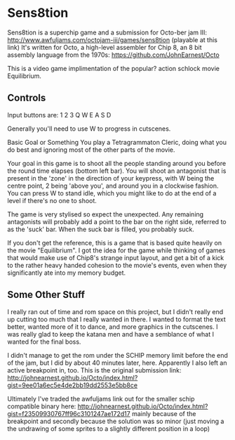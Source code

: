 # Sens8tion
Sens8tion is a superchip game and a submission for Octo-ber jam III: http://www.awfuljams.com/octojam-iii/games/sens8tion (playable at this link)
It's written for Octo, a high-level assembler for Chip 8, an 8 bit assembly language from the 1970s: https://github.com/JohnEarnest/Octo

This is a video game implimentation of the popular? action schlock movie Equilibrium.

## Controls
Input buttons are:
1 2 3
Q W E
A S D

Generally you'll need to use W to progress in cutscenes.

Basic Goal or Something
You play a Tetragrammaton Cleric, doing what you do best and ignoring most of the other parts of the movie.

Your goal in this game is to shoot all the people standing around you before the round time elapses (bottom left bar). You will shoot an antagonist that is present in the 'zone' in the direction of your keypress, with W being the centre point, 2 being 'above you', and around you in a clockwise fashion. You can press W to stand idle, which you might like to do at the end of a level if there's no one to shoot.

The game is very stylised so expect the unexpected. Any remaining antagonists will probably add a point to the bar on the right side, referred to as the 'suck' bar. When the suck bar is filled, you probably suck.

If you don't get the reference, this is a game that is based quite heavily on the movie "Equilibrium". I got the idea for the game while thinking of games that would make use of Chip8's strange input layout, and get a bit of a kick to the rather heavy handed cohesion to the movie's events, even when they significantly ate into my memory budget.

## Some Other Stuff
I really ran out of time and rom space on this project, but I didn't really end up cutting too much that I really wanted in there. I wanted to format the text better, wanted more of it to dance, and more graphics in the cutscenes. I was really glad to keep the katana men and have a semblance of what I wanted for the final boss.

I didn't manage to get the rom under the SCHIP memory limit before the end of the jam, but I did by about 40 minutes later, here. Apparently I also left an active breakpoint in, too. This is the original submission link: http://johnearnest.github.io/Octo/index.html?gist=9ee01a6ec5e4de2bb19dd2553e5bb8ce

Ultimately I've traded the awfuljams link out for the smaller schip compatible binary here: http://johnearnest.github.io/Octo/index.html?gist=f23509930767ff96c3101247ae172d17 mainly because of the breakpoint and secondly because the solution was so minor (just moving a the undrawing of some sprites to a slightly different position in a loop)

